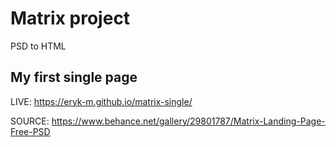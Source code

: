 # Matrix project

PSD to HTML

## My first single page

LIVE: https://eryk-m.github.io/matrix-single/

SOURCE: https://www.behance.net/gallery/29801787/Matrix-Landing-Page-Free-PSD
